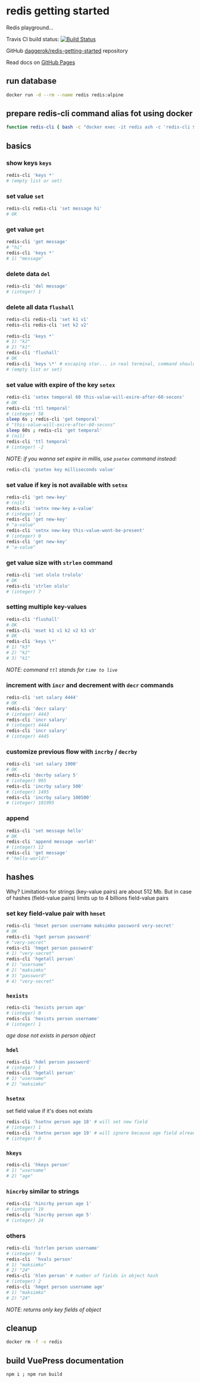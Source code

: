 # redis getting started
Redis playground...

Travis CI build status: [![Build Status](https://travis-ci.org/daggerok/redis-getting-started.svg?branch=master)](https://travis-ci.org/daggerok/redis-getting-started/)

GitHub [daggerok/redis-getting-started](https://github.com/daggerok/redis-getting-started/) repository

Read docs on [GitHub Pages](https://daggerok.github.io/redis-getting-started/)

## run database

```bash
docker run -d --rm --name redis redis:alpine
```

## prepare redis-cli command alias fot using docker

```bash
function redis-cli { bash -c "docker exec -it redis ash -c 'redis-cli $1'"; }
```

## basics

### show keys `keys`

```bash
redis-cli 'keys *'
# (empty list or set)
```

### set value `set`

```bash
redis-cli redis-cli 'set message hi'
# OK
```

### get value `get`

```bash
redis-cli 'get message'
# "hi"
redis-cli 'keys *'
# 1) "message"
```

### delete data `del`

```bash
redis-cli 'del message'
# (integer) 1
```

### delete all data `flushall`

```bash
redis-cli redis-cli 'set k1 v1'
redis-cli redis-cli 'set k2 v2'
 
redis-cli 'keys *'
# 1) "k2"
# 2) "k1"
redis-cli 'flushall'
# OK
redis-cli 'keys \*' # escaping star... in real terminal, command should be: redis-cli keys *
# (empty list or set)
```

### set value with expire of the key `setex`

```bash
redis-cli 'setex temporal 60 this-value-will-exire-after-60-secons'
# OK
redis-cli 'ttl temporal'
# (integer) 58
sleep 6s ; redis-cli 'get temporal'
# "this-value-will-exire-after-60-secons"
sleep 60s ; redis-cli 'get temporal'
# (nil)
redis-cli 'ttl temporal'
# (integer) -2
```

_NOTE: if you wanna set expire in millis, use `psetex` command instead:_

```bash
redis-cli 'psetex key milliseconds value'
```

### set value if key is not available with `setnx`

```bash
redis-cli 'get new-key'
# (nil)
redis-cli 'setnx new-key a-value'
# (integer) 1
redis-cli 'get new-key'
# "a-value"
redis-cli 'setnx new-key this-value-wont-be-present'
# (integer) 0
redis-cli 'get new-key'
# "a-value"
```

### get value size with `strlen` command

```bash
redis-cli 'set ololo trololo'
# OK
redis-cli 'strlen ololo'
# (integer) 7
```

### setting multiple key-values

```bash
redis-cli 'flushall'
# OK
redis-cli 'mset k1 v1 k2 v2 k3 v3'
# OK
redis-cli 'keys \*'
# 1) "k3"
# 2) "k2"
# 3) "k1"
```
 
_NOTE:  command `ttl` stands for `time to live`_

### increment with `incr` and decrement with `decr`  commands

```bash
redis-cli 'set salary 4444'
# OK
redis-cli 'decr salary'
# (integer) 4443
redis-cli 'incr salary'
# (integer) 4444
redis-cli 'incr salary'
# (integer) 4445
```

### customize previous flow with `incrby` / `decrby`

```bash
redis-cli 'set salary 1000'
# OK
redis-cli 'decrby salary 5'
# (integer) 995
redis-cli 'incrby salary 500'
# (integer) 1495
redis-cli 'incrby salary 100500'
# (integer) 101995
```

### append

```bash
redis-cli 'set message hello'
# OK
redis-cli 'append message -world!'
# (integer) 12
redis-cli 'get message'
# "hello-world!"
```

## hashes

Why? Limitations for strings (key-value pairs) are about 512 Mb.
But in case of hashes (field-value pairs) limits up to 4 billions field-value pairs

### set key field-value pair with `hmset`

```bash
redis-cli 'hmset person username maksimko password very-secret'
# OK
redis-cli 'hget person password'
# "very-secret"
redis-cli 'hmget person password'
# 1) "very-secret"
redis-cli 'hgetall person'
# 1) "username"
# 2) "maksimko"
# 3) "password"
# 4) "very-secret"
```

### `hexists`

```bash
redis-cli 'hexists person age'
# (integer) 0
redis-cli 'hexists person username'
# (integer) 1
```

_age dose not exists in person object_

### `hdel`

```bash
redis-cli 'hdel person password'
# (integer) 1
redis-cli 'hgetall person'
# 1) "username"
# 2) "maksimko"
```

### `hsetnx`

set field value if it's does not exists

```bash
redis-cli 'hsetnx person age 18' # will set new field
# (integer) 1
redis-cli 'hsetnx person age 19' # will ignore because age field already exists
# (integer) 0
```

### `hkeys`

```bash
redis-cli 'hkeys person'
# 1) "username"
# 2) "age"
```

### `hincrby` similar to strings

```bash
redis-cli 'hincrby person age 1'
# (integer) 19
redis-cli 'hincrby person age 5'
# (integer) 24
```

### others

```bash
redis-cli 'hstrlen person username'
# (integer) 8
redis-cli  'hvals person'
# 1) "maksimko"
# 2) "24"
redis-cli 'hlen person' # number of fields in object hash
# (integer) 2
redis-cli 'hmget person username age'
# 1) "maksimko"
# 2) "24"
```

_NOTE: returns only key fields of object_

## cleanup

```bash
docker rm -f -v redis
```

## build VuePress documentation

```bash
npm i ; npm run build
```
